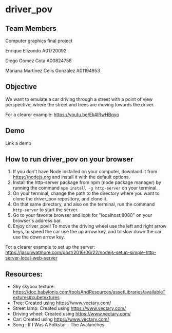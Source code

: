 # driver_pov

## Team Members
Computer graphics final project

Enrique Elizondo A01720092

Diego Gómez Cota A00824758

Mariana Martínez Celis González A01194953

## Objective

We want to emulate a car driving through a street with a point of view perspective,
where the street and trees are moving towards the driver.

For a clearer example: https://youtu.be/Ek4IRwHBqyo

## Demo
Link a demo

## How to run driver_pov on your browser
1) If you don't have Node installed on your computer, downlaod it from https://nodejs.org and install it with the default options.
2) Install the http-server package from npm (node package manager) by running the command `npm install -g http-server` on your terminal.
3) On your terminal, change the path to the directory where you want to clone the driver_pov repository, and clone it.
4) On that same directory, and also on the terminal, run the command `http-server` to start the server.
5) Go to your favorite browser and look for "localhost:8080" on your browser's address bar.
6) Enjoy driver_pov!! To move the driving wheel use the left and right arrow keys, to speed the car use the up arrow key, and to slow down the car use the down arrow key.

For a clearer example to set up the server: https://jasonwatmore.com/post/2016/06/22/nodejs-setup-simple-http-server-local-web-server


## Resources:
- Sky skybox texture: https://doc.babylonjs.com/toolsAndResources/assetLibraries/availableTextures#cubetextures
- Tree: Created using https://www.vectary.com/
- Street lamp: Created using https://www.vectary.com/
- Driving wheel: Created using https://www.vectary.com/
- Car: Created using https://www.vectary.com/
- Song : If I Was A Folkstar - The Avalanches
